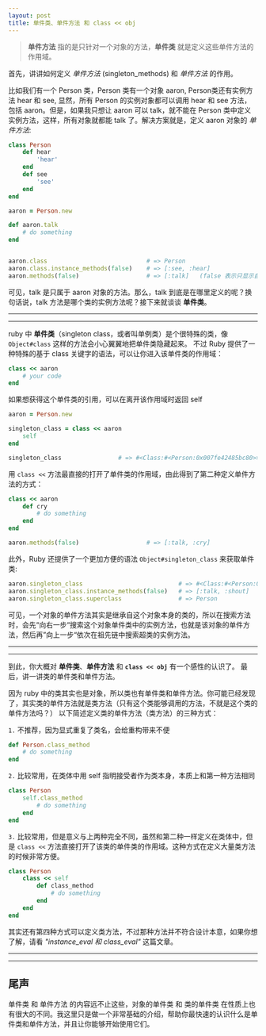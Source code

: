 ```yaml
---
layout: post
title: 单件类、单件方法 和 class << obj
---
```


> **单件方法** 指的是只针对一个对象的方法，**单件类** 就是定义这些单件方法的作用域。

首先，讲讲如何定义 *单件方法* (singleton_methods) 和 *单件方法* 的作用。

比如我们有一个 Person 类，Person 类有一个对象 aaron, Person类还有实例方法 hear 和 see, 显然，所有 Person 的实例对象都可以调用 hear 和 see 方法，包括 aaron。但是，如果我只想让 aaron 可以 talk，就不能在 Person 类中定义实例方法，这样，所有对象就都能 talk 了。解决方案就是，定义 aaron 对象的 *单件方法*:

```ruby
class Person
    def hear
        'hear'
    end
    def see
        'see'
    end
end

aaron = Person.new

def aaron.talk
    # do something
end


aaron.class                            # => Person 
aaron.class.instance_methods(false)    # => [:see, :hear]
aaron.methods(false)                   # => [:talk]   (false 表示只显示自己的方法，不显示继承来的方法)
```
可见，talk 是只属于 aaron 对象的方法。那么，talk 到底是在哪里定义的呢？换句话说，talk 方法是哪个类的实例方法呢？接下来就谈谈 **单件类**。

---
---
ruby 中 **单件类**（singleton class，或者叫单例类）是个很特殊的类，像 `Object#class` 这样的方法会小心翼翼地把单件类隐藏起来。 不过 Ruby 提供了一种特殊的基于 class 关键字的语法，可以让你进入该单件类的作用域：

```ruby
class << aaron
    # your code
end
```
如果想获得这个单件类的引用，可以在离开该作用域时返回 self

```ruby
aaron = Person.new

singleton_class = class << aaron
    self
end

singleton_class                # => #<Class:#<Person:0x007fe42485bc80>>
```
用 `class <<` 方法最直接的打开了单件类的作用域，由此得到了第二种定义单件方法的方式：

```ruby
class << aaron
    def cry
        # do something
    end
end

aaron.methods(false)                   # => [:talk, :cry]  
```
此外，Ruby 还提供了一个更加方便的语法 `Object#singleton_class` 来获取单件类:

```ruby
aaron.singleton_class                           # => #<Class:#<Person:0x007fe42485bc80>> 
aaron.singleton_class.instance_methods(false)   # => [:talk, :shout] 
aaron.singleton_class.superclass                # => Person
```
可见，一个对象的单件方法其实是继承自这个对象本身的类的，所以在搜索方法时，会先“向右一步“搜索这个对象单件类中的实例方法，也就是该对象的单件方法，然后再”向上一步“依次在祖先链中搜索超类的实例方法。

---
---
到此，你大概对 **单件类**、**单件方法** 和 **`class << obj`** 有一个感性的认识了。
最后，讲一讲类的单件类和单件方法。

因为 ruby 中的类其实也是对象，所以类也有单件类和单件方法。你可能已经发现了，其实类的单件方法就是类方法（只有这个类能够调用的方法，不就是这个类的单件方法吗？）
以下简述定义类的单件方法（类方法）的三种方式：

`1.` 不推荐，因为显式重复了类名，会给重构带来不便

```ruby
def Person.class_method
    # do something
end
```

`2.` 比较常用，在类体中用 self 指明接受者作为类本身，本质上和第一种方法相同

```ruby
class Person
    self.class_method
        # do something
    end
end
```

`3.` 比较常用，但是意义与上两种完全不同，虽然和第二种一样定义在类体中，但是 `class <<` 方法直接打开了该类的单件类的作用域。这种方式在定义大量类方法的时候非常方便。

```ruby
class Person
    class << self
        def class_method
            # do something
        end
    end
end
```
其实还有第四种方式可以定义类方法，不过那种方法并不符合设计本意，如果你想了解，请看 *"instance_eval 和 class_eval"* 这篇文章。

---
---
## 尾声

单件类 和 单件方法 的内容远不止这些，对象的单件类 和 类的单件类 在性质上也有很大的不同。我这里只是做一个非常基础的介绍，帮助你最快速的认识什么是单件类和单件方法，并且让你能够开始使用它们。





